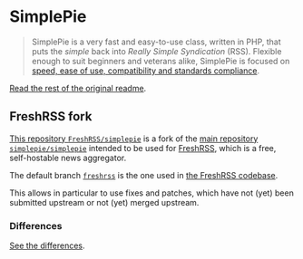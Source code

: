# SimplePie

> SimplePie is a very fast and easy-to-use class, written in PHP, that puts the
> *simple* back into *Really Simple Syndication* (RSS). Flexible enough to suit
> beginners and veterans alike, SimplePie is focused on [speed, ease of use,
> compatibility and standards compliance](http://simplepie.org/wiki/faq/what_is_simplepie).

[Read the rest of the original readme](../README.markdown).

## FreshRSS fork

[This repository `FreshRSS/simplepie`](https://github.com/FreshRSS/simplepie) is a fork of the [main repository `simplepie/simplepie`](https://github.com/simplepie/simplepie)
intended to be used for [FreshRSS](https://github.com/FreshRSS/FreshRSS), which is a free, self-hostable news aggregator.

The default branch [`freshrss`](https://github.com/FreshRSS/simplepie/tree/freshrss) is the one used in [the FreshRSS codebase](https://github.com/FreshRSS/FreshRSS/tree/edge/lib/simplepie).

This allows in particular to use fixes and patches, which have not (yet) been submitted upstream or not (yet) merged upstream.

### Differences

[See the differences](https://github.com/simplepie/simplepie/compare/master...FreshRSS:simplepie:freshrss).
